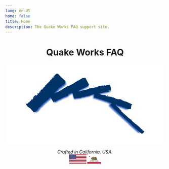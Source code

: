 ```yaml
---
lang: en-US
home: false
title: Home
description: The Quake Works FAQ support site.
---
```


<h1 align="center">Quake Works FAQ</h1>
<p align="center">
<img src="./_media/hero-logo.png" alt="logo">
</p>
<p align="center">
<em>Crafted in California, USA.</em>
<br>
<img src="./_media/footer-flags.png" style="width:100px;" alt="flags">
</p>